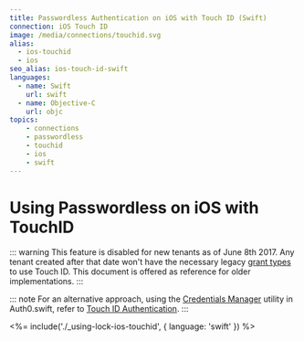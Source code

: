 ```yaml
---
title: Passwordless Authentication on iOS with Touch ID (Swift)
connection: iOS Touch ID
image: /media/connections/touchid.svg
alias:
  - ios-touchid
  - ios
seo_alias: ios-touch-id-swift
languages:
  - name: Swift
    url: swift
  - name: Objective-C
    url: objc
topics:
    - connections
    - passwordless
    - touchid
    - ios
    - swift
---
```

# Using Passwordless on iOS with TouchID

<!-- markdownlint-disable -->

::: warning
This feature is disabled for new tenants as of June 8th 2017. Any tenant created after that date won't have the necessary legacy [grant types](/applications/application-grant-types) to use Touch ID. This document is offered as reference for older implementations.
:::

::: note
For an alternative approach, using the [Credentials Manager](https://github.com/auth0/Auth0.swift/blob/master/Auth0/CredentialsManager.swift) utility in Auth0.swift, refer to [Touch ID Authentication](/libraries/lock-ios/v2/touchid-authentication).
:::

<%= include('./_using-lock-ios-touchid', { language: 'swift' }) %>
